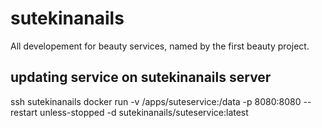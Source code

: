 # sutekinanails

All developement for beauty services, named by the first beauty project.

## updating service on sutekinanails server

ssh sutekinanails
docker run -v /apps/suteservice:/data -p 8080:8080 --restart unless-stopped -d sutekinanails/suteservice:latest
